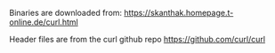 
Binaries are downloaded from: https://skanthak.homepage.t-online.de/curl.html

Header files are from the curl github repo https://github.com/curl/curl